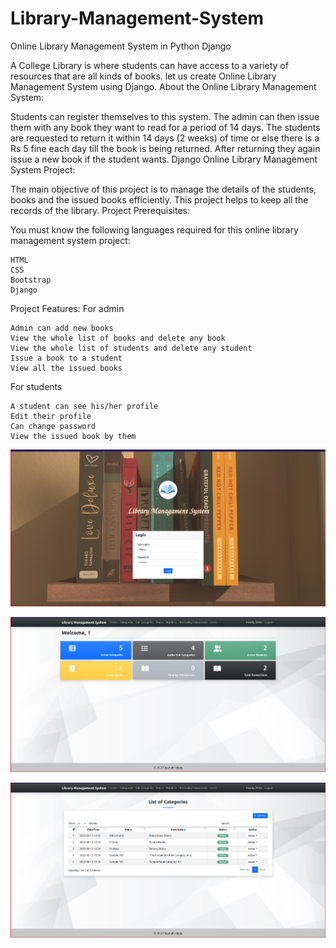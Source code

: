 # Library-Management-System



Online Library Management System in Python Django


A  College Library is where students can have access to a variety of resources that are all kinds of books. let us create Online Library Management System using Django.
About the Online Library Management System:

Students can register themselves to this system. The admin can then issue them with any book they want to read for a period of 14 days. The students are requested to return it within 14 days (2 weeks) of time or else there is a Rs 5 fine each day till the book is being returned. After returning they again issue a new book if the student wants.
Django Online Library Management System Project:

The main objective of this project is to manage the details of the students, books and the issued books efficiently. This project helps to keep all the records of the library.
Project Prerequisites:

You must know the following languages required for this online library management system project:

    HTML
    CSS
    Bootstrap
    Django

Project Features:
For admin

    Admin can add new books
    View the whole list of books and delete any book
    View the whole list of students and delete any student
    Issue a book to a student
    View all the issued books

For students

    A student can see his/her profile
    Edit their profile
    Can change password
    View the issued book by them
    
    
    
<div align="center">

   
 
 
 
 ![alt text](https://raw.githubusercontent.com/neha0205x/Library-Management-System/main/FinalImag/1.png)

 
 
 
  ![alt text](https://raw.githubusercontent.com/neha0205x/Library-Management-System/main/FinalImag/2.png)



 ![alt text](https://raw.githubusercontent.com/neha0205x/Library-Management-System/main/FinalImag/3.png)



 
 

